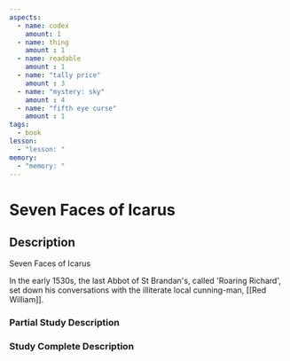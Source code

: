 ```yaml
---
aspects: 
  - name: codex
    amount: 1
  - name: thing
    amount : 1
  - name: readable
    amount : 1
  - name: "tally price"
    amount : 3
  - name: "mystery: sky"
    amount : 4
  - name: "fifth eye curse"
    amount : 1
tags:
  - book
lesson:
  - "lesson: "
memory:
  - "memory: "
---
```


# Seven Faces of Icarus

## Description
Seven Faces of Icarus

In the early 1530s, the last Abbot of St Brandan's, called 'Roaring Richard', set down his conversations with the illiterate local cunning-man, [[Red William]].
### Partial Study Description

### Study Complete Description
